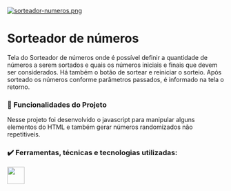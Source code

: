 [![sorteador-numeros.png](https://i.postimg.cc/Kc3Pm9x9/sorteador-numeros.png)](https://postimg.cc/5j1Y3SHv)

<div class="title">
    <h1>Sorteador de números</h1>
</div>

<div class="about">
    <p>
        Tela do Sorteador de números onde é possível definir a quantidade de números a serem sortados e quais os números iniciais e finais que devem ser considerados. Há também o botão de sortear e reiniciar o sorteio. Após sorteado os números conforme parâmetros passados, é informado na tela o retorno.
    </p>
</div>

<div class="features">
    <h3>🔨 Funcionalidades do Projeto</h3>
    <p> 
       Nesse projeto foi desenvolvido o javascript para manipular alguns elementos do HTML e também gerar números randomizados não repetitiveis.
    </p>

<div class="tec">
    <h3>✔️ Ferramentas, técnicas e tecnologias utilizadas:</h3>
    <img loading="lazy" src="https://cdn.jsdelivr.net/gh/devicons/devicon@latest/icons/javascript/javascript-original.svg" width="40" height="40"/>    
</div>
